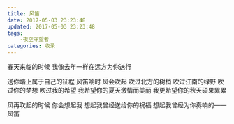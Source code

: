 ```yaml
---
title: 风笛
date: 2017-05-03 23:23:48
updated: 2017-05-03 23:23:48
tags:
    -夜空守望者
categories: 收录
---
```


春天来临的时候 
我像去年一样在远方为你送行 
<!-- more -->
送你踏上属于自己的征程
风笛响时 
风会吹起 
吹过北方的树梢 
吹过江南的绿野 
吹过你的梦想 
吹过我的希望 
我希望你的夏天激情而美丽 
我更希望你的秋天硕果累累 

风再吹起的时候 
你会想起我 
想起我曾经送给你的祝福
想起我曾经为你奏响的——风笛